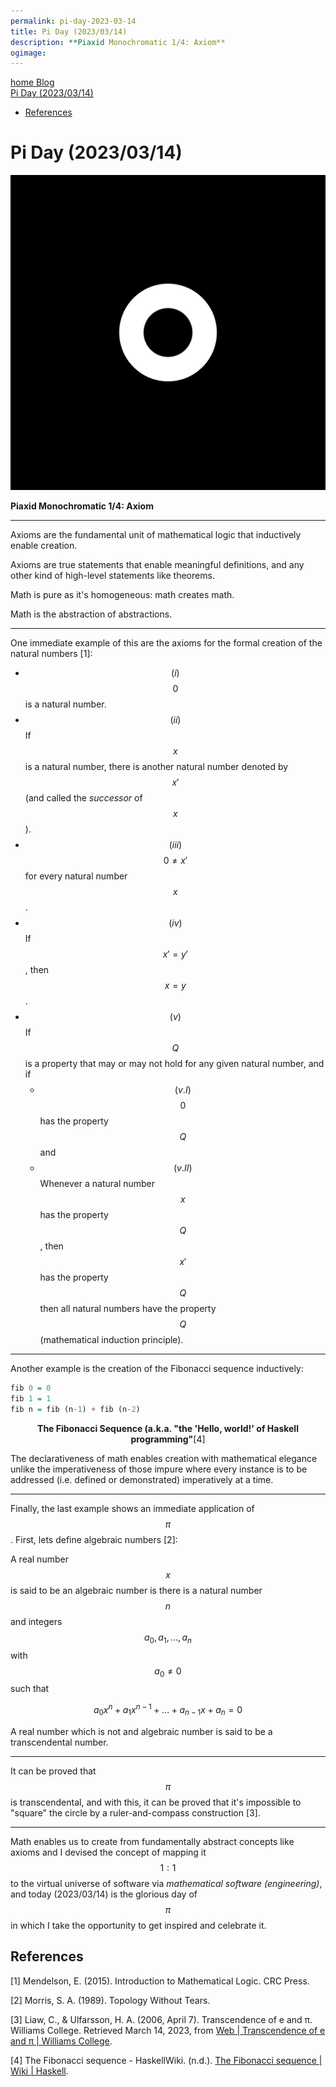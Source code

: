 ```yaml
---
permalink: pi-day-2023-03-14
title: Pi Day (2023/03/14)
description: **Piaxid Monochromatic 1/4: Axiom**
ogimage: 
---
```



<nav>
  <a class="home" href="/">
    <span class="material-symbols-rounded">
      home
    </span>
    <span>
      Blog
    </span>
  </a>
  <div class="article">
    <a class="title" href="#">
      Pi Day (2023/03/14)
    </a>
    <ul>
      <li>
        <a href="#references">
          References
        </a>
      </li>
    </ul>
  </div>
</nav>

<!-- Copyright (c) 2023 Tobias Briones. All rights reserved. -->
<!-- SPDX-License-Identifier: CC-BY-4.0 -->
<!-- This file is part of https://github.com/tobiasbriones/blog -->

# Pi Day (2023/03/14)

![Piaxid Monochromatic 1/4: Axiom](axiom---piaxid-monochromatic-1-4.svg)

**Piaxid Monochromatic 1/4: Axiom**

---

Axioms are the fundamental unit of mathematical logic that inductively enable
creation.

Axioms are true statements that enable meaningful definitions, and any other
kind of high-level statements like theorems.

Math is pure as it's homogeneous: math creates math.

Math is the abstraction of abstractions.

---

One immediate example of this are the axioms for the formal creation of the
natural numbers [1]:

- $$(i)$$ $$0$$ is a natural number.
- $$(ii)$$ If $$x$$ is a natural number, there is another natural number
  denoted by $$x'$$ (and called the *successor* of $$x$$).
- $$(iii)$$ $$0 \neq x'$$ for every natural number $$x$$.
- $$(iv)$$ If $$x' = y'$$, then $$x = y$$.
- $$(v)$$ If $$Q$$ is a property that may or may not hold for any given
  natural number, and if
    - $$(v.I)$$ $$0$$ has the property $$Q$$ and
    - $$(v.II)$$ Whenever a natural number $$x$$ has the property $$Q$$, then
      $$x'$$ has the property $$Q$$ then all natural numbers have the property
      $$Q$$ (mathematical induction principle).

---

Another example is the creation of the Fibonacci sequence inductively:

```haskell
fib 0 = 0
fib 1 = 1
fib n = fib (n-1) + fib (n-2)
```

<figcaption>
<p align="center"><strong>The Fibonacci Sequence (a.k.a. "the 'Hello, world!' 
of Haskell programming"</strong>[4]</p>
</figcaption>

The declarativeness of math enables creation with mathematical elegance unlike
the imperativeness of those impure where every instance is to be addressed
(i.e. defined or demonstrated) imperatively at a time.

---

Finally, the last example shows an immediate application of $$\pi$$. First,
lets define algebraic numbers [2]:

A real number $$x$$ is said to be an algebraic number is there is a natural
number $$n$$ and integers $$a_0, a_1, ..., a_n$$ with $$a_0 \neq 0$$ such that

$$a_0x^n + a_1x^{n-1} + ... + a_{n-1}x + a_n = 0$$

A real number which is not and algebraic number is said to be a
transcendental number.

---

It can be proved that $$\pi$$ is transcendental, and with this, it can be
proved that it's impossible to "square" the circle by a ruler-and-compass
construction [3].

---

Math enables us to create from fundamentally abstract concepts like axioms
and I devised the concept of mapping it $$1:1$$ to the virtual universe of
software via *mathematical software (engineering)*, and today (2023/03/14) is
the glorious day of $$\pi$$ in which I take the opportunity to get inspired and
celebrate it.

## References

[1] Mendelson, E. (2015). Introduction to Mathematical Logic. CRC Press.

[2] Morris, S. A. (1989). Topology Without Tears.

[3] Liaw, C., & Ulfarsson, H. A. (2006, April 7). Transcendence of e and π.
Williams College. Retrieved March 14, 2023, from
[Web \| Transcendence of e and π \| Williams College](https://web.williams.edu/Mathematics/sjmiller/public_html/book/papers/transcendence/TranscedenceOfPi.pdf).

[4] The Fibonacci sequence - HaskellWiki. (n.d.).
[The Fibonacci sequence \| Wiki \| Haskell](https://wiki.haskell.org/The_Fibonacci_sequence#Naive_definition).


